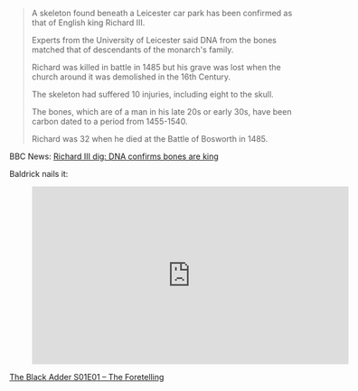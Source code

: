 > A skeleton found beneath a Leicester car park has been confirmed as that of English king Richard
> III.
>
> Experts from the University of Leicester said DNA from the bones matched that of descendants of
> the monarch's family.
>
> Richard was killed in battle in 1485 but his grave was lost when the church around it was
> demolished in the 16th Century.
>
> The skeleton had suffered 10 injuries, including eight to the skull.
>
> The bones, which are of a man in his late 20s or early 30s, have been carbon dated to a period
> from 1455-1540.
>
> Richard was 32 when he died at the Battle of Bosworth in 1485.

BBC News: [Richard III dig: DNA confirms bones are king](http://www.bbc.co.uk/news/uk-england-leicestershire-21063882)

Baldrick nails it:

<figure class="wp-block-image">
<iframe width="560" height="315" src="https://www.youtube.com/embed/olrJwB0XdnM?si=QdmTfP2BR_OS8Ubr" title="YouTube video player" frameborder="0" allow="accelerometer; autoplay; clipboard-write; encrypted-media; gyroscope; picture-in-picture; web-share" referrerpolicy="strict-origin-when-cross-origin" allowfullscreen></iframe>
</figure>
  
[The Black Adder S01E01 – The Foretelling](http://en.wikipedia.org/wiki/The_Foretelling)
